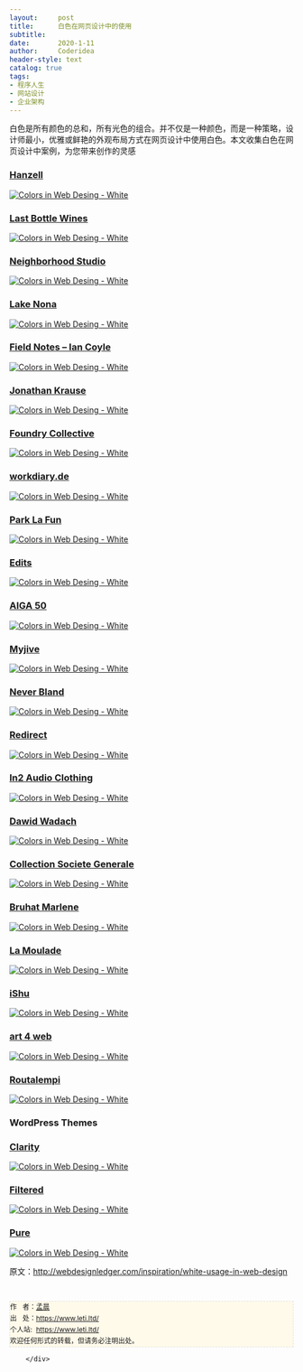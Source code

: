 ```yaml
---
layout:     post
title:      白色在网页设计中的使用
subtitle:   
date:       2020-1-11
author:     Coderidea
header-style: text
catalog: true
tags:
- 程序人生
- 网站设计
- 企业架构
--- 
```

<div class="postBody">
			<div id="cnblogs_post_body" class="blogpost-body"><p><span><span class="goog-text-highlight">白色是所有颜色的总和，所有</span></span><a><span><span class="goog-text-highlight">光色的</span></span></a><span><span class="goog-text-highlight">组合</span><span class="goog-text-highlight">。</span><span>并不仅是一种颜色，而是一种策略，设计师最小，优雅或鲜艳的外观布局方式在网页设计中使用白色。本文收集白色在网页设计中案例，为您带来创作的灵感</span></span></p>
<h3><a href="http://www.hanzell.com/">Hanzell</a></h3>
<p><a href="http://www.hanzell.com/"><img class="aligncenter size-full wp-image-3448" src="http://webdesignledger.com/wp-content/uploads/2011/12/white01.jpg" alt="Colors in Web Desing - White" /></a></p>
<h3><a href="http://www.lastbottlewines.com/">Last Bottle Wines</a></h3>
<p><a href="http://www.lastbottlewines.com/"><img class="aligncenter size-full wp-image-3448" src="http://webdesignledger.com/wp-content/uploads/2011/12/white02.jpg" alt="Colors in Web Desing - White" /></a></p>
<h3><a href="http://www.neighborhood-studio.com/">Neighborhood Studio</a></h3>
<p><a href="http://www.neighborhood-studio.com/"><img class="aligncenter size-full wp-image-3448" src="http://webdesignledger.com/wp-content/uploads/2011/12/white03.jpg" alt="Colors in Web Desing - White" /></a></p>
<h3><a href="http://learnlakenona.com/">Lake Nona</a></h3>
<p><a href="http://learnlakenona.com/"><img class="aligncenter size-full wp-image-3448" src="http://webdesignledger.com/wp-content/uploads/2011/12/white04.jpg" alt="Colors in Web Desing - White" /></a></p>
<h3><a href="http://fieldnotes.iancoyle.com/">Field Notes – Ian Coyle</a></h3>
<p><a href="http://fieldnotes.iancoyle.com/"><img class="aligncenter size-full wp-image-3448" src="http://webdesignledger.com/wp-content/uploads/2011/12/white05.jpg" alt="Colors in Web Desing - White" /></a></p>
<h3><a href="http://www.jonathan-krause.de/">Jonathan Krause</a></h3>
<p><a href="http://www.jonathan-krause.de/"><img class="aligncenter size-full wp-image-3448" src="http://webdesignledger.com/wp-content/uploads/2011/12/white06.jpg" alt="Colors in Web Desing - White" /></a></p>
<h3><a href="http://www.foundrycollective.com/">Foundry Collective</a></h3>
<p><a href="http://www.foundrycollective.com/"><img class="aligncenter size-full wp-image-3448" src="http://webdesignledger.com/wp-content/uploads/2011/12/white07.jpg" alt="Colors in Web Desing - White" /></a></p>
<h3><a href="http://workdiary.de/">workdiary.de</a></h3>
<p><a href="http://workdiary.de/"><img class="aligncenter size-full wp-image-3448" src="http://webdesignledger.com/wp-content/uploads/2011/12/white08.jpg" alt="Colors in Web Desing - White" /></a></p>
<h3><a href="http://parklafun.com/">Park La Fun</a></h3>
<p><a href="http://parklafun.com/"><img class="aligncenter size-full wp-image-3448" src="http://webdesignledger.com/wp-content/uploads/2011/12/white09.jpg" alt="Colors in Web Desing - White" /></a></p>
<h3><a href="http://www.editsquarterly.com/">Edits</a></h3>
<p><a href="http://www.editsquarterly.com/"><img class="aligncenter size-full wp-image-3448" src="http://webdesignledger.com/wp-content/uploads/2011/12/white10.jpg" alt="Colors in Web Desing - White" /></a></p>
<h3><a href="http://50.aigadc.org/">AIGA 50</a></h3>
<p><a href="http://50.aigadc.org/"><img class="aligncenter size-full wp-image-3448" src="http://webdesignledger.com/wp-content/uploads/2011/12/white11.jpg" alt="Colors in Web Desing - White" /></a></p>
<h3><a href="http://www.myjive.com/">Myjive</a></h3>
<p><a href="http://www.myjive.com/"><img class="aligncenter size-full wp-image-3448" src="http://webdesignledger.com/wp-content/uploads/2011/12/white12.jpg" alt="Colors in Web Desing - White" /></a></p>
<h3><a href="http://neverbland.com/">Never Bland</a></h3>
<p><a href="http://neverbland.com/"><img class="aligncenter size-full wp-image-3448" src="http://webdesignledger.com/wp-content/uploads/2011/12/white13.jpg" alt="Colors in Web Desing - White" /></a></p>
<h3><a href="http://www.redirectdigital.com.br/">Redirect</a></h3>
<p><a href="http://www.redirectdigital.com.br/"><img class="aligncenter size-full wp-image-3448" src="http://webdesignledger.com/wp-content/uploads/2011/12/white14.jpg" alt="Colors in Web Desing - White" /></a></p>
<h3><a href="http://www.in2headphones.com/">In2 Audio Clothing</a></h3>
<p><a href="http://www.in2headphones.com/"><img class="aligncenter size-full wp-image-3448" src="http://webdesignledger.com/wp-content/uploads/2011/12/white15.jpg" alt="Colors in Web Desing - White" /></a></p>
<h3><a href="http://wadach.com/">Dawid Wadach</a></h3>
<p><a href="http://wadach.com/"><img class="aligncenter size-full wp-image-3448" src="http://webdesignledger.com/wp-content/uploads/2011/12/white16.jpg" alt="Colors in Web Desing - White" /></a></p>
<h3><a href="http://www.collectionsocietegenerale.com/en/">Collection Societe Generale</a></h3>
<p><a href="http://www.collectionsocietegenerale.com/en/"><img class="aligncenter size-full wp-image-3448" src="http://webdesignledger.com/wp-content/uploads/2011/12/white17.jpg" alt="Colors in Web Desing - White" /></a></p>
<h3><a href="http://www.marlene-portfolio.com/#news">Bruhat Marlene</a></h3>
<p><a href="http://www.marlene-portfolio.com/#news"><img class="aligncenter size-full wp-image-3448" src="http://webdesignledger.com/wp-content/uploads/2011/12/white18.jpg" alt="Colors in Web Desing - White" /></a></p>
<h3><a href="http://lamoulade.com/">La Moulade</a></h3>
<p><a href="http://lamoulade.com/"><img class="aligncenter size-full wp-image-3448" src="http://webdesignledger.com/wp-content/uploads/2011/12/white19.jpg" alt="Colors in Web Desing - White" /></a></p>
<h3><a href="http://www.ishuplus.com/IT.php">iShu</a></h3>
<p><a href="http://www.ishuplus.com/IT.php"><img class="aligncenter size-full wp-image-3448" src="http://webdesignledger.com/wp-content/uploads/2011/12/white20.jpg" alt="Colors in Web Desing - White" /></a></p>
<h3><a href="http://www.art4web.sk/en">art 4 web</a></h3>
<p><a href="http://www.art4web.sk/en"><img class="aligncenter size-full wp-image-3448" src="http://webdesignledger.com/wp-content/uploads/2011/12/white21.jpg" alt="Colors in Web Desing - White" /></a></p>
<h3><a href="http://www.routalempi.fi/">Routalempi</a></h3>
<p><a href="http://www.routalempi.fi/"><img class="aligncenter size-full wp-image-3448" src="http://webdesignledger.com/wp-content/uploads/2011/12/white22.jpg" alt="Colors in Web Desing - White" /></a></p>
<h3>WordPress Themes</h3>
<h3><a href="http://themetrust.com/themes/clarity">Clarity</a></h3>
<p><a href="http://themetrust.com/themes/clarity"><img class="aligncenter size-full wp-image-3448" src="http://webdesignledger.com/wp-content/uploads/2011/12/white23.jpg" alt="Colors in Web Desing - White" /></a></p>
<h3><a href="http://themetrust.com/themes/filtered">Filtered</a></h3>
<p><a href="http://themetrust.com/themes/filtered"><img class="aligncenter size-full wp-image-3448" src="http://webdesignledger.com/wp-content/uploads/2011/12/white24.jpg" alt="Colors in Web Desing - White" /></a></p>
<h3><a href="http://themetrust.com/themes/pure">Pure</a></h3>
<p><a href="http://themetrust.com/themes/pure"><img class="aligncenter size-full wp-image-3448" src="http://webdesignledger.com/wp-content/uploads/2011/12/white25.jpg" alt="Colors in Web Desing - White" /></a></p>
<p><span><span>原文：<a href="http://webdesignledger.com/inspiration/white-usage-in-web-design">http://webdesignledger.com/inspiration/white-usage-in-web-design</a></span></span></p>


<div id="ckepop"> </div>
<div>
<p id="PSignature" style="line-height:20px;background:#FFFAEA no-repeat 2% 50%;font-size:12px;border:#e0e0e0 1px dashed;">作   者：<a href="https://www.leti.ltd/">孟晨</a> <br /> 出   处：<a href="https://www.leti.ltd/">https://www.leti.ltd/</a> <br />个人站:  <a href="https://www.leti.ltd/">https://www.leti.ltd/</a><br />欢迎任何形式的转载，但请务必注明出处。</p>
</div></div><div id="MySignature"></div>
<div class="clear"></div>
<div id="blog_post_info_block">
<div id="BlogPostCategory"></div>
<div id="EntryTag"></div>
<div id="blog_post_info">
</div>
<div class="clear"></div>
<div id="post_next_prev"></div>
</div>


		</div>